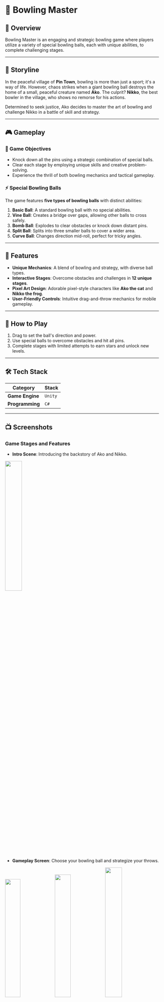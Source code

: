 # 🎳 Bowling Master

## 🚀 Overview

Bowling Master is an engaging and strategic bowling game where players utilize a variety of special bowling balls, each with unique abilities, to complete challenging stages.

---

## 📖 Storyline

In the peaceful village of **Pin Town**, bowling is more than just a sport; it's a way of life. However, chaos strikes when a giant bowling ball destroys the home of a small, peaceful creature named **Ako**. The culprit? **Nikko**, the best bowler in the village, who shows no remorse for his actions.

Determined to seek justice, Ako decides to master the art of bowling and challenge Nikko in a battle of skill and strategy.

---

## 🎮 Gameplay

### 🎯 Game Objectives
- Knock down all the pins using a strategic combination of special balls.
- Clear each stage by employing unique skills and creative problem-solving.
- Experience the thrill of both bowling mechanics and tactical gameplay.

### ⚡ Special Bowling Balls
The game features **five types of bowling balls** with distinct abilities:
1. **Basic Ball**: A standard bowling ball with no special abilities.
2. **Vine Ball**: Creates a bridge over gaps, allowing other balls to cross safely.
3. **Bomb Ball**: Explodes to clear obstacles or knock down distant pins.
4. **Split Ball**: Splits into three smaller balls to cover a wider area.
5. **Curve Ball**: Changes direction mid-roll, perfect for tricky angles.

---

## 🎨 Features

- **Unique Mechanics**: A blend of bowling and strategy, with diverse ball types.
- **Interactive Stages**: Overcome obstacles and challenges in **12 unique stages**.
- **Pixel Art Design**: Adorable pixel-style characters like **Ako the cat** and **Nikko the frog**.
- **User-Friendly Controls**: Intuitive drag-and-throw mechanics for mobile gameplay.

---

## 🚀 How to Play

1. Drag to set the ball's direction and power.
2. Use special balls to overcome obstacles and hit all pins.
3. Complete stages with limited attempts to earn stars and unlock new levels.

---

## 🛠️ Tech Stack

| **Category**     | **Stack**   |
|-------------------|-------------|
| **Game Engine**   | `Unity`     |
| **Programming**   | `C#`        |

---

## 📺 Screenshots

### Game Stages and Features
- **Intro Scene**: Introducing the backstory of Ako and Nikko.

<img src="https://github.com/user-attachments/assets/7e7414ad-5e3e-4f4e-b8f2-fbe2c446331b" width="33%"/>

- **Gameplay Screen**: Choose your bowling ball and strategize your throws.

<img src="https://github.com/user-attachments/assets/1405d516-9324-4f35-a54b-207335f27092" width="31.5%"/>
<img src="https://github.com/user-attachments/assets/ec904264-038d-4b67-a12f-5ce07fadc1e8" width="32.1%"/>
<img src="https://github.com/user-attachments/assets/9b8715d7-7643-4a87-ac01-437424fc3ab6" width="33%"/>

---

## 👥 Team

| **Name**   | **Role**                   | **Contributions**                                                                                                                                         |
|------------|----------------------------|-----------------------------------------------------------------------------------------------------------------------------------------------------------|
| **Jeong Lee** | Frontend, Visual Design   | Created art assets, story scenes, and stage designs. Developed UI/UX features and local data systems.                                                     |
| **Yurae No** | Backend, System Developer | Designed the game system architecture and gameplay mechanics, including ball physics and special skill programming.                                        |

---
